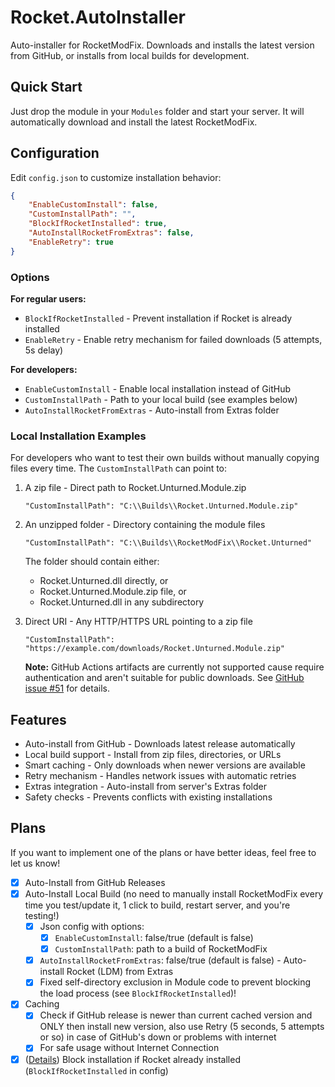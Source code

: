 # Rocket.AutoInstaller

Auto-installer for RocketModFix. Downloads and installs the latest version from GitHub, or installs from local builds for development.

## Quick Start

Just drop the module in your `Modules` folder and start your server. It will automatically download and install the latest RocketModFix.

## Configuration

Edit `config.json` to customize installation behavior:

```json
{
	"EnableCustomInstall": false,
	"CustomInstallPath": "",
	"BlockIfRocketInstalled": true,
	"AutoInstallRocketFromExtras": false,
	"EnableRetry": true
}
```

### Options

**For regular users:**
- `BlockIfRocketInstalled` - Prevent installation if Rocket is already installed
- `EnableRetry` - Enable retry mechanism for failed downloads (5 attempts, 5s delay)

**For developers:**
- `EnableCustomInstall` - Enable local installation instead of GitHub
- `CustomInstallPath` - Path to your local build (see examples below)
- `AutoInstallRocketFromExtras` - Auto-install from Extras folder

### Local Installation Examples

For developers who want to test their own builds without manually copying files every time. The `CustomInstallPath` can point to:

1. A zip file - Direct path to Rocket.Unturned.Module.zip
   ```
   "CustomInstallPath": "C:\\Builds\\Rocket.Unturned.Module.zip"
   ```

2. An unzipped folder - Directory containing the module files
   ```
   "CustomInstallPath": "C:\\Builds\\RocketModFix\\Rocket.Unturned"
   ```

   The folder should contain either:
   - Rocket.Unturned.dll directly, or
   - Rocket.Unturned.Module.zip file, or
   - Rocket.Unturned.dll in any subdirectory

3. Direct URI - Any HTTP/HTTPS URL pointing to a zip file
   ```
   "CustomInstallPath": "https://example.com/downloads/Rocket.Unturned.Module.zip"
   ```

   **Note:** GitHub Actions artifacts are currently not supported cause require authentication and aren't suitable for public downloads.
   See [GitHub issue #51](https://github.com/actions/upload-artifact/issues/51) for details.

## Features

- Auto-install from GitHub - Downloads latest release automatically
- Local build support - Install from zip files, directories, or URLs
- Smart caching - Only downloads when newer versions are available
- Retry mechanism - Handles network issues with automatic retries
- Extras integration - Auto-install from server's Extras folder
- Safety checks - Prevents conflicts with existing installations

## Plans

If you want to implement one of the plans or have better ideas, feel free to let us know!

- [x] Auto-Install from GitHub Releases
- [x] Auto-Install Local Build (no need to manually install RocketModFix every time you test/update it, 1 click to build, restart server, and you're testing!)
	- [x] Json config with options:
  		- [x] `EnableCustomInstall`: false/true (default is false)
    	- [x] `CustomInstallPath`: path to a build of RocketModFix
    - [x] `AutoInstallRocketFromExtras`: false/true (default is false) - Auto-install Rocket (LDM) from Extras
    - [x] Fixed self-directory exclusion in Module code to prevent blocking the load process (see `BlockIfRocketInstalled`)!
- [x] Caching
	- [x] Check if GitHub release is newer than current cached version and ONLY then install new version, also use Retry (5 seconds, 5 attempts or so) in case of GitHub's down or problems with internet
	- [x] For safe usage without Internet Connection
- [x] ([Details](https://github.com/RocketModFix/RocketModFix/issues/119)) Block installation if Rocket already installed (`BlockIfRocketInstalled` in config)